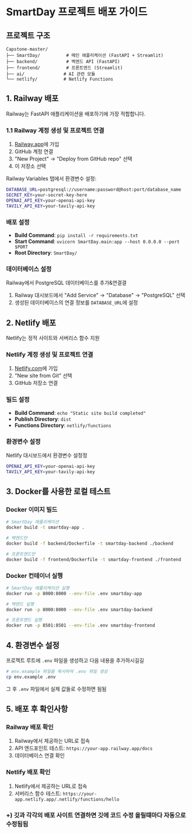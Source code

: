 # SmartDay 프로젝트 배포 가이드



## 프로젝트 구조

```
Capstone-master/
├── SmartDay/          # 메인 애플리케이션 (FastAPI + Streamlit)
├── backend/           # 백엔드 API (FastAPI)
├── frontend/          # 프론트엔드 (Streamlit)
├── ai/               # AI 관련 모듈
└── netlify/          # Netlify Functions
```

## 1. Railway 배포

Railway는 FastAPI 애플리케이션을 배포하기에 가장 적합합니다.

### 1.1 Railway 계정 생성 및 프로젝트 연결

1. [Railway.app](https://railway.app)에 가입
2. GitHub 계정 연결
3. "New Project" → "Deploy from GitHub repo" 선택
4. 이 저장소 선택



Railway Variables 탭에서 환경변수 설정:

```bash
DATABASE_URL=postgresql://username:password@host:port/database_name
SECRET_KEY=your-secret-key-here
OPENAI_API_KEY=your-openai-api-key
TAVILY_API_KEY=your-tavily-api-key
```

### 배포 설정

- **Build Command**: `pip install -r requirements.txt`
- **Start Command**: `uvicorn SmartDay.main:app --host 0.0.0.0 --port $PORT`
- **Root Directory**: `SmartDay/`

### 데이터베이스 설정

Railway에서 PostgreSQL 데이터베이스를 추가&연결결

1. Railway 대시보드에서 "Add Service" → "Database" → "PostgreSQL" 선택
2. 생성된 데이터베이스의 연결 정보를 `DATABASE_URL`에 설정

## 2. Netlify 배포

Netlify는 정적 사이트와 서버리스 함수 지원

###  Netlify 계정 생성 및 프로젝트 연결

1. [Netlify.com](https://netlify.com)에 가입
2. "New site from Git" 선택
3. GitHub 저장소 연결

### 빌드 설정

- **Build Command**: `echo "Static site build completed"`
- **Publish Directory**: `dist`
- **Functions Directory**: `netlify/functions`

### 환경변수 설정

Netlify 대시보드에서 환경변수 설정정

```bash
OPENAI_API_KEY=your-openai-api-key
TAVILY_API_KEY=your-tavily-api-key
```

## 3. Docker를 사용한 로컬 테스트

### Docker 이미지 빌드

```bash
# SmartDay 애플리케이션
docker build -t smartday-app .

# 백엔드만
docker build -f backend/Dockerfile -t smartday-backend ./backend

# 프론트엔드만
docker build -f frontend/Dockerfile -t smartday-frontend ./frontend
```

### Docker 컨테이너 실행

```bash
# SmartDay 애플리케이션 실행
docker run -p 8000:8000 --env-file .env smartday-app

# 백엔드 실행
docker run -p 8000:8000 --env-file .env smartday-backend

# 프론트엔드 실행
docker run -p 8501:8501 --env-file .env smartday-frontend
```

## 4. 환경변수 설정

프로젝트 루트에 `.env` 파일을 생성하고 다음 내용을 추가하시길길

```bash
# env.example 파일을 복사하여 .env 파일 생성
cp env.example .env
```

그 후 `.env` 파일에서 실제 값들로 수정하면 됨됨

## 5. 배포 후 확인사항

### Railway 배포 확인

1. Railway에서 제공하는 URL로 접속
2. API 엔드포인트 테스트: `https://your-app.railway.app/docs`
3. 데이터베이스 연결 확인

### Netlify 배포 확인

1. Netlify에서 제공하는 URL로 접속
2. 서버리스 함수 테스트: `https://your-app.netlify.app/.netlify/functions/hello`

### +) 깃과 각각의 배포 사이트 연결하면 깃에 코드 수정 올릴떄마다 자동으로 수정됨됨